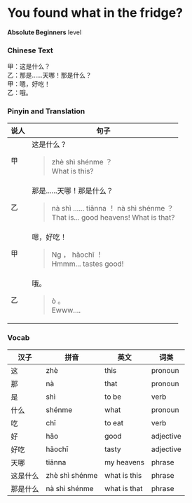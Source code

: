 # You found what in the fridge?
**Absolute Beginners** level
### Chinese Text
甲：这是什么？<br />乙：那是......天哪！那是什么？<br />甲：嗯，好吃！<br />乙：哦。

### Pinyin and Translation
|说人|句子|
|----|----|
|甲|这是什么？<blockquote>zhè shì shénme ？<br />What is this?</blockquote>|
|乙|那是......天哪！那是什么？<blockquote>nà shì ...... tiānna ！ nà shì shénme ？<br />That is... good heavens! What is that?</blockquote>|
|甲|嗯，好吃！<blockquote>Ng ， hǎochī ！<br />Hmmm... tastes good!</blockquote>|
|乙|哦。<blockquote>ò 。<br />Ewww....</blockquote>|
### Vocab
|汉子|拼音|英文|词类|
|----|----|----|----|
|这|zhè|this|pronoun|
|那|nà|that|pronoun|
|是|shì|to be|verb|
|什么|shénme|what|pronoun|
|吃|chī|to eat|verb|
|好|hǎo|good|adjective|
|好吃|hǎochī|tasty|adjective|
|天哪|tiānna|my heavens|phrase|
|这是什么|zhè shì shénme|what is this|phrase|
|那是什么|nà shì shénme|what is that|phrase|